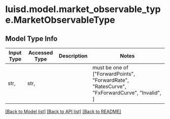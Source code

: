 # luisd.model.market_observable_type.MarketObservableType

## Model Type Info
Input Type | Accessed Type | Description | Notes
------------ | ------------- | ------------- | -------------
str,  | str,  |  | must be one of ["ForwardPoints", "ForwardRate", "RatesCurve", "FxForwardCurve", "Invalid", ] 

[[Back to Model list]](../../README.md#documentation-for-models) [[Back to API list]](../../README.md#documentation-for-api-endpoints) [[Back to README]](../../README.md)

